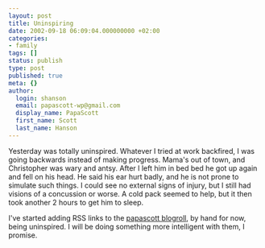 ```yaml
---
layout: post
title: Uninspiring
date: 2002-09-18 06:09:04.000000000 +02:00
categories:
- family
tags: []
status: publish
type: post
published: true
meta: {}
author:
  login: shanson
  email: papascott-wp@gmail.com
  display_name: PapaScott
  first_name: Scott
  last_name: Hanson
---
```

<p>Yesterday was totally uninspired. Whatever I tried at work backfired, I was going backwards instead of making progress. Mama's out of town, and Christopher was wary and antsy. After I left him in bed bed he got up again and fell on his head. He said his ear hurt badly, and he is not prone to simulate such things. I could see no external signs of injury, but I still had visions of a concussion or worse. A cold pack seemed to help, but it then took another 2 hours to get him to sleep. </p>
<p>I've started adding RSS links to the <a href="http://www.papascott.de/sidebar.php">papascott blogroll</a>, by hand for now, being uninspired. I will be doing something more intelligent with them,  I promise.</p>
